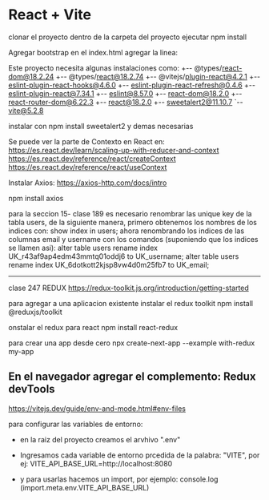 # React + Vite
clonar el proyecto
dentro de la carpeta del proyecto ejecutar 
npm install

Agregar bootstrap
en el index.html agregar la linea:
<link href="https://cdn.jsdelivr.net/npm/bootstrap@5.3.3/dist/css/bootstrap.min.css" rel="stylesheet" integrity="sha384-QWTKZyjpPEjISv5WaRU9OFeRpok6YctnYmDr5pNlyT2bRjXh0JMhjY6hW+ALEwIH" crossorigin="anonymous">

Este proyecto necesita algunas instalaciones como:
+-- @types/react-dom@18.2.24
+-- @types/react@18.2.74
+-- @vitejs/plugin-react@4.2.1
+-- eslint-plugin-react-hooks@4.6.0
+-- eslint-plugin-react-refresh@0.4.6
+-- eslint-plugin-react@7.34.1
+-- eslint@8.57.0
+-- react-dom@18.2.0
+-- react-router-dom@6.22.3
+-- react@18.2.0
+-- sweetalert2@11.10.7
`-- vite@5.2.8

instalar con
npm install sweetalert2 y demas necesarias

Se puede ver la parte de Contexto en React en:
https://es.react.dev/learn/scaling-up-with-reducer-and-context
https://es.react.dev/reference/react/createContext
https://es.react.dev/reference/react/useContext

Instalar Axios:
https://axios-http.com/docs/intro

npm install axios

para la seccion 15- clase 189 es necesario renombrar las unique key de la tabla users, de la siguiente manera, primero obtenemos los nombres de los indices con:
show index in users;
ahora renombrando los indices de las columnas email y username con los comandos (suponiendo que los indices se llamen asi):
	alter table users rename index UK_r43af9ap4edm43mmtq01oddj6 to UK_username;
	alter table users rename index UK_6dotkott2kjsp8vw4d0m25fb7 to UK_email;

------------------------------------------------

clase 247
REDUX
https://redux-toolkit.js.org/introduction/getting-started

para agregar a una aplicacion existente
instalar el redux toolkit
npm install @reduxjs/toolkit

onstalar el redux para react
npm install react-redux

para crear una app desde cero
npx create-next-app --example with-redux my-app

En el navegador agregar el complemento: Redux devTools
----------------------------------------------
https://vitejs.dev/guide/env-and-mode.html#env-files

para configurar las variables de entorno:
- en la raiz del proyecto creamos el arvhivo ".env"
- Ingresamos cada variable de entorno prcedida de la palabra: "VITE", por ej:
	VITE_API_BASE_URL=http://localhost:8080

- y para usarlas hacemos un import, por ejemplo:
	console.log (import.meta.env.VITE_API_BASE_URL)

